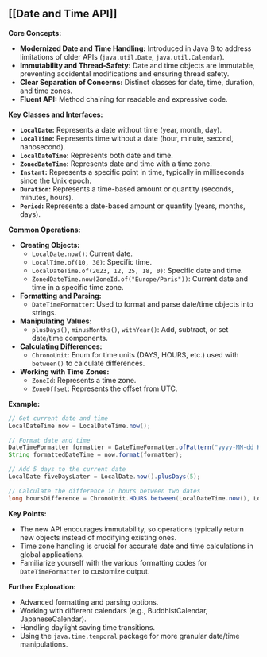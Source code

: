 ## [[Date and Time API]]

**Core Concepts:**

* **Modernized Date and Time Handling:** Introduced in Java 8 to address limitations of older APIs (`java.util.Date`, `java.util.Calendar`).
* **Immutability and Thread-Safety:** Date and time objects are immutable, preventing accidental modifications and ensuring thread safety.
* **Clear Separation of Concerns:** Distinct classes for date, time, duration, and time zones.
* **Fluent API:** Method chaining for readable and expressive code.

**Key Classes and Interfaces:**

* **`LocalDate`:** Represents a date without time (year, month, day).
* **`LocalTime`:** Represents time without a date (hour, minute, second, nanosecond).
* **`LocalDateTime`:** Represents both date and time.
* **`ZonedDateTime`:** Represents date and time with a time zone.
* **`Instant`:** Represents a specific point in time, typically in milliseconds since the Unix epoch.
* **`Duration`:** Represents a time-based amount or quantity (seconds, minutes, hours).
* **`Period`:** Represents a date-based amount or quantity (years, months, days).

**Common Operations:**

* **Creating Objects:**
    * `LocalDate.now()`: Current date.
    * `LocalTime.of(10, 30)`: Specific time.
    * `LocalDateTime.of(2023, 12, 25, 18, 0)`: Specific date and time.
    * `ZonedDateTime.now(ZoneId.of("Europe/Paris"))`: Current date and time in a specific time zone.
* **Formatting and Parsing:**
    * `DateTimeFormatter`: Used to format and parse date/time objects into strings.
* **Manipulating Values:**
    * `plusDays()`, `minusMonths()`, `withYear()`: Add, subtract, or set date/time components.
* **Calculating Differences:**
    * `ChronoUnit`: Enum for time units (DAYS, HOURS, etc.) used with `between()` to calculate differences.
* **Working with Time Zones:**
    * `ZoneId`: Represents a time zone.
    * `ZoneOffset`: Represents the offset from UTC.

**Example:**

```java
// Get current date and time
LocalDateTime now = LocalDateTime.now();

// Format date and time
DateTimeFormatter formatter = DateTimeFormatter.ofPattern("yyyy-MM-dd HH:mm:ss");
String formattedDateTime = now.format(formatter);

// Add 5 days to the current date
LocalDate fiveDaysLater = LocalDate.now().plusDays(5);

// Calculate the difference in hours between two dates
long hoursDifference = ChronoUnit.HOURS.between(LocalDateTime.now(), LocalDateTime.now().plusDays(1));
```

**Key Points:**

* The new API encourages immutability, so operations typically return new objects instead of modifying existing ones.
* Time zone handling is crucial for accurate date and time calculations in global applications.
* Familiarize yourself with the various formatting codes for `DateTimeFormatter` to customize output.

**Further Exploration:**

* Advanced formatting and parsing options.
* Working with different calendars (e.g., BuddhistCalendar, JapaneseCalendar).
* Handling daylight saving time transitions.
* Using the `java.time.temporal` package for more granular date/time manipulations.


